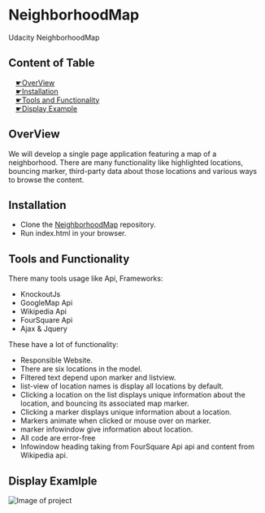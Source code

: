 # NeighborhoodMap
Udacity NeighborhoodMap

## Content of Table

&emsp;[&#x261B;OverView](#overview)  
&emsp;[&#x261B;Installation](#installation)  
&emsp;[&#x261B;Tools and Functionality](#tools-and-functionality)  
&emsp;[&#x261B;Display Example](#display-examlple)    

## OverView
We will develop a single page application featuring a map of a neighborhood. There are many functionality like highlighted locations, bouncing marker, third-party data about those locations and various ways to browse the content.  

## Installation
+ Clone the [NeighborhoodMap](https://github.com/Amit2197/NeighborhoodMap) repository.
+ Run index.html in your browser.

## Tools and Functionality
There many tools usage like Api, Frameworks:
+ KnockoutJs
+ GoogleMap Api
+ Wikipedia Api
+ FourSquare Api
+ Ajax & Jquery

These have a lot of functionality:
+ Responsible Website.
+ There are six locations in the model.
+ Filtered text depend upon marker and listview.
+ list-view of location names is display all locations by default.
+ Clicking a location on the list displays unique information about the location, and bouncing its associated map marker.
+ Clicking a marker displays unique information about a location.
+ Markers animate when clicked or mouse over on marker.
+ marker infowindow give information about location.
+ All code are error-free
+ Infowindow heading taking from FourSquare Api api and content from Wikipedia api.
## Display Examlple
![Image of project](../../src.png)